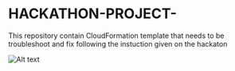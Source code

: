 # HACKATHON-PROJECT-
This repository contain CloudFormation template that needs to be troubleshoot and fix following the instuction given on the hackaton 


![Alt text](image.png)
